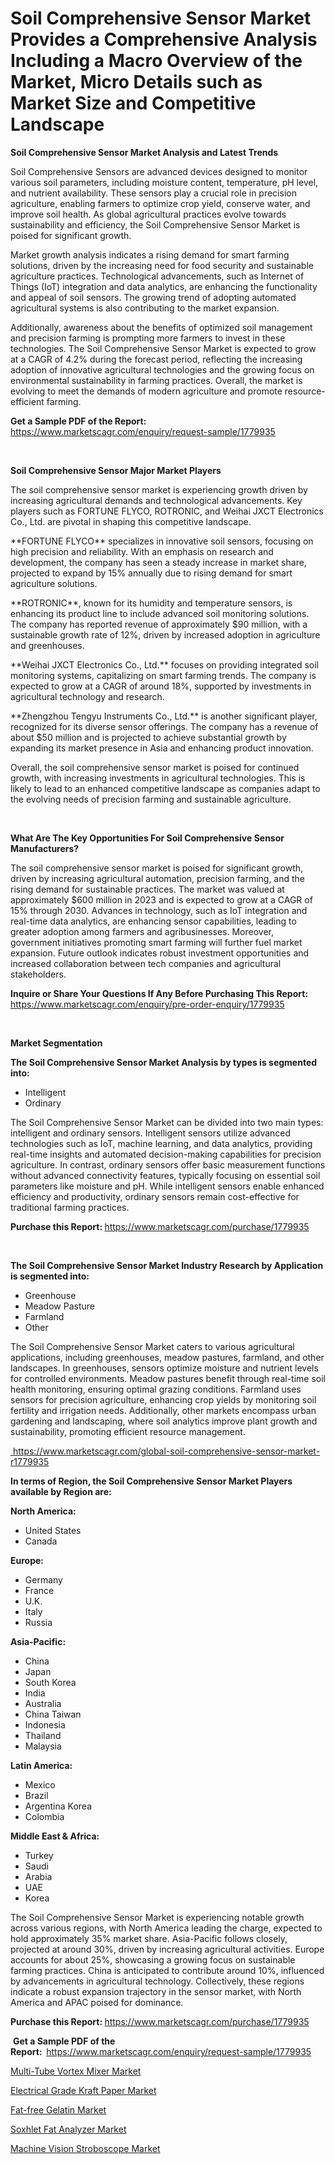 <p><h1>Soil Comprehensive Sensor Market Provides a Comprehensive Analysis Including a Macro Overview of the Market, Micro Details such as Market Size and Competitive Landscape</h1></p><p><strong>Soil Comprehensive Sensor Market Analysis and Latest Trends</strong></p>
<p><p>Soil Comprehensive Sensors are advanced devices designed to monitor various soil parameters, including moisture content, temperature, pH level, and nutrient availability. These sensors play a crucial role in precision agriculture, enabling farmers to optimize crop yield, conserve water, and improve soil health. As global agricultural practices evolve towards sustainability and efficiency, the Soil Comprehensive Sensor Market is poised for significant growth.</p><p>Market growth analysis indicates a rising demand for smart farming solutions, driven by the increasing need for food security and sustainable agriculture practices. Technological advancements, such as Internet of Things (IoT) integration and data analytics, are enhancing the functionality and appeal of soil sensors. The growing trend of adopting automated agricultural systems is also contributing to the market expansion.</p><p>Additionally, awareness about the benefits of optimized soil management and precision farming is prompting more farmers to invest in these technologies. The Soil Comprehensive Sensor Market is expected to grow at a CAGR of 4.2% during the forecast period, reflecting the increasing adoption of innovative agricultural technologies and the growing focus on environmental sustainability in farming practices. Overall, the market is evolving to meet the demands of modern agriculture and promote resource-efficient farming.</p></p>
<p><strong>Get a Sample PDF of the Report:&nbsp;</strong> <a href="https://www.marketscagr.com/enquiry/request-sample/1779935?utm_campaign=1615&utm_medium=2&utm_source=Github&utm_content=ia&utm_term=13102024&utm_id=soil-comprehensive-sensor">https://www.marketscagr.com/enquiry/request-sample/1779935</a></p>
<p>&nbsp;</p>
<p><strong>Soil Comprehensive Sensor Major Market Players</strong></p>
<p><p>The soil comprehensive sensor market is experiencing growth driven by increasing agricultural demands and technological advancements. Key players such as FORTUNE FLYCO, ROTRONIC, and Weihai JXCT Electronics Co., Ltd. are pivotal in shaping this competitive landscape.</p><p>**FORTUNE FLYCO** specializes in innovative soil sensors, focusing on high precision and reliability. With an emphasis on research and development, the company has seen a steady increase in market share, projected to expand by 15% annually due to rising demand for smart agriculture solutions.  </p><p>**ROTRONIC**, known for its humidity and temperature sensors, is enhancing its product line to include advanced soil monitoring solutions. The company has reported revenue of approximately $90 million, with a sustainable growth rate of 12%, driven by increased adoption in agriculture and greenhouses.</p><p>**Weihai JXCT Electronics Co., Ltd.** focuses on providing integrated soil monitoring systems, capitalizing on smart farming trends. The company is expected to grow at a CAGR of around 18%, supported by investments in agricultural technology and research.</p><p>**Zhengzhou Tengyu Instruments Co., Ltd.** is another significant player, recognized for its diverse sensor offerings. The company has a revenue of about $50 million and is projected to achieve substantial growth by expanding its market presence in Asia and enhancing product innovation.</p><p>Overall, the soil comprehensive sensor market is poised for continued growth, with increasing investments in agricultural technologies. This is likely to lead to an enhanced competitive landscape as companies adapt to the evolving needs of precision farming and sustainable agriculture.</p></p>
<p>&nbsp;</p>
<p><strong>What Are The Key Opportunities For Soil Comprehensive Sensor Manufacturers?</strong></p>
<p><p>The soil comprehensive sensor market is poised for significant growth, driven by increasing agricultural automation, precision farming, and the rising demand for sustainable practices. The market was valued at approximately $600 million in 2023 and is expected to grow at a CAGR of 15% through 2030. Advances in technology, such as IoT integration and real-time data analytics, are enhancing sensor capabilities, leading to greater adoption among farmers and agribusinesses. Moreover, government initiatives promoting smart farming will further fuel market expansion. Future outlook indicates robust investment opportunities and increased collaboration between tech companies and agricultural stakeholders.</p></p>
<p><strong>Inquire or Share Your Questions If Any Before Purchasing This Report:</strong> <a href="https://www.marketscagr.com/enquiry/pre-order-enquiry/1779935?utm_campaign=1615&utm_medium=2&utm_source=Github&utm_content=ia&utm_term=13102024&utm_id=soil-comprehensive-sensor">https://www.marketscagr.com/enquiry/pre-order-enquiry/1779935</a></p>
<p>&nbsp;</p>
<p><strong>Market Segmentation</strong></p>
<p><strong>The Soil Comprehensive Sensor Market Analysis by types is segmented into:</strong></p>
<p><ul><li>Intelligent</li><li>Ordinary</li></ul></p>
<p><p>The Soil Comprehensive Sensor Market can be divided into two main types: intelligent and ordinary sensors. Intelligent sensors utilize advanced technologies such as IoT, machine learning, and data analytics, providing real-time insights and automated decision-making capabilities for precision agriculture. In contrast, ordinary sensors offer basic measurement functions without advanced connectivity features, typically focusing on essential soil parameters like moisture and pH. While intelligent sensors enable enhanced efficiency and productivity, ordinary sensors remain cost-effective for traditional farming practices.</p></p>
<p><strong>Purchase this Report:&nbsp;</strong><a href="https://www.marketscagr.com/purchase/1779935?utm_campaign=1615&utm_medium=2&utm_source=Github&utm_content=ia&utm_term=13102024&utm_id=soil-comprehensive-sensor">https://www.marketscagr.com/purchase/1779935</a></p>
<p>&nbsp;</p>
<p><strong>The Soil Comprehensive Sensor Market Industry Research by Application is segmented into:</strong></p>
<p><ul><li>Greenhouse</li><li>Meadow Pasture</li><li>Farmland</li><li>Other</li></ul></p>
<p><p>The Soil Comprehensive Sensor Market caters to various agricultural applications, including greenhouses, meadow pastures, farmland, and other landscapes. In greenhouses, sensors optimize moisture and nutrient levels for controlled environments. Meadow pastures benefit through real-time soil health monitoring, ensuring optimal grazing conditions. Farmland uses sensors for precision agriculture, enhancing crop yields by monitoring soil fertility and irrigation needs. Additionally, other markets encompass urban gardening and landscaping, where soil analytics improve plant growth and sustainability, promoting efficient resource management.</p></p>
<p><a href="https://www.marketscagr.com/global-soil-comprehensive-sensor-market-r1779935?utm_campaign=1615&utm_medium=2&utm_source=Github&utm_content=ia&utm_term=13102024&utm_id=soil-comprehensive-sensor">&nbsp;https://www.marketscagr.com/global-soil-comprehensive-sensor-market-r1779935</a></p>
<p><strong>In terms of Region, the Soil Comprehensive Sensor Market Players available by Region are:</strong></p>
<p>
    <p> <strong> North America: </strong>
        <ul>
            <li>United States</li>
            <li>Canada</li>
        </ul>
        </p> 
    <p> <strong> Europe: </strong>
        <ul>
            <li>Germany</li>
            <li>France</li>
            <li>U.K.</li>
            <li>Italy</li>
            <li>Russia</li>
        </ul>
        </p> 
    <p> <strong> Asia-Pacific: </strong>
        <ul>
            <li>China</li>
            <li>Japan</li>
            <li>South Korea</li>
            <li>India</li>
            <li>Australia</li>
            <li>China Taiwan</li>
            <li>Indonesia</li>
            <li>Thailand</li>
            <li>Malaysia</li>
        </ul>
        </p> 
    <p> <strong> Latin America: </strong>
        <ul>
            <li>Mexico</li>
            <li>Brazil</li>
            <li>Argentina Korea</li>
            <li>Colombia</li>
        </ul>
        </p> 
    <p> <strong> Middle East & Africa: </strong>
        <ul>
            <li>Turkey</li>
            <li>Saudi</li>
            <li>Arabia</li>
            <li>UAE</li>
            <li>Korea</li>
        </ul>
    </p>
    </p>
<p><p>The Soil Comprehensive Sensor Market is experiencing notable growth across various regions, with North America leading the charge, expected to hold approximately 35% market share. Asia-Pacific follows closely, projected at around 30%, driven by increasing agricultural activities. Europe accounts for about 25%, showcasing a growing focus on sustainable farming practices. China is anticipated to contribute around 10%, influenced by advancements in agricultural technology. Collectively, these regions indicate a robust expansion trajectory in the sensor market, with North America and APAC poised for dominance.</p></p>
<p><strong>Purchase this Report: </strong><a href="https://www.marketscagr.com/purchase/1779935?utm_campaign=1615&utm_medium=2&utm_source=Github&utm_content=ia&utm_term=13102024&utm_id=soil-comprehensive-sensor">https://www.marketscagr.com/purchase/1779935</a></p>
<p>&nbsp;<strong>Get a Sample PDF of the Report:&nbsp;&nbsp;</strong><a href="https://www.marketscagr.com/enquiry/request-sample/1779935?utm_campaign=1615&utm_medium=2&utm_source=Github&utm_content=ia&utm_term=13102024&utm_id=soil-comprehensive-sensor">https://www.marketscagr.com/enquiry/request-sample/1779935</a></p>
<p><strong></strong></p>
<p><p><a href="https://www.linkedin.com/pulse/how-regional-markets-adapting-multi-tube-vortex-mixer-market-bkevf?utm_campaign=1615&utm_medium=2&utm_source=Github&utm_content=ia&utm_term=13102024&utm_id=soil-comprehensive-sensor">Multi-Tube Vortex Mixer Market</a></p><p><a href="https://www.linkedin.com/pulse/electrical-grade-kraft-paper-market-analysis-product-segmentation-dfpsc?utm_campaign=1615&utm_medium=2&utm_source=Github&utm_content=ia&utm_term=13102024&utm_id=soil-comprehensive-sensor">Electrical Grade Kraft Paper Market</a></p><p><a href="https://www.linkedin.com/pulse/consumer-behavior-shifts-fat-free-gelatin-market-demand-analysis-b15ef?utm_campaign=1615&utm_medium=2&utm_source=Github&utm_content=ia&utm_term=13102024&utm_id=soil-comprehensive-sensor">Fat-free Gelatin Market</a></p><p><a href="https://www.linkedin.com/pulse/investing-soxhlet-fat-analyzer-market-trends-leading-izrpc?utm_campaign=1615&utm_medium=2&utm_source=Github&utm_content=ia&utm_term=13102024&utm_id=soil-comprehensive-sensor">Soxhlet Fat Analyzer Market</a></p><p><a href="https://www.linkedin.com/pulse/global-machine-vision-stroboscope-industry-analysis-report-bh4ef?utm_campaign=1615&utm_medium=2&utm_source=Github&utm_content=ia&utm_term=13102024&utm_id=soil-comprehensive-sensor">Machine Vision Stroboscope Market</a></p></p>